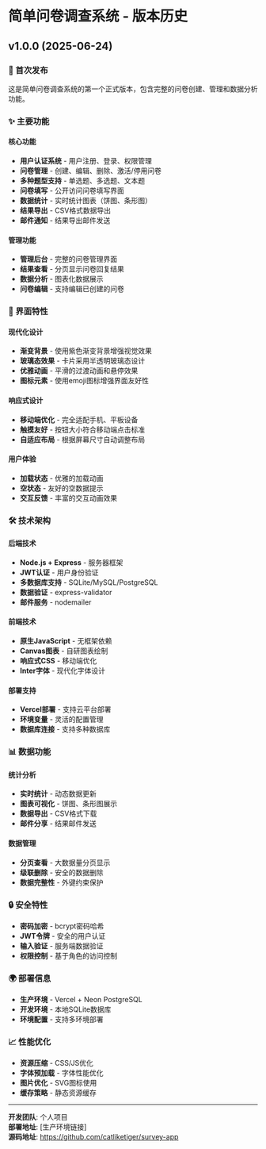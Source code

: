 # 简单问卷调查系统 - 版本历史

## v1.0.0 (2025-06-24)

### 🎉 首次发布

这是简单问卷调查系统的第一个正式版本，包含完整的问卷创建、管理和数据分析功能。

### ✨ 主要功能

#### 核心功能
- **用户认证系统** - 用户注册、登录、权限管理
- **问卷管理** - 创建、编辑、删除、激活/停用问卷
- **多种题型支持** - 单选题、多选题、文本题
- **问卷填写** - 公开访问问卷填写界面
- **数据统计** - 实时统计图表（饼图、条形图）
- **结果导出** - CSV格式数据导出
- **邮件通知** - 结果导出邮件发送

#### 管理功能
- **管理后台** - 完整的问卷管理界面
- **结果查看** - 分页显示问卷回复结果
- **数据分析** - 图表化数据展示
- **问卷编辑** - 支持编辑已创建的问卷

### 🎨 界面特性

#### 现代化设计
- **渐变背景** - 使用紫色渐变背景增强视觉效果
- **玻璃态效果** - 卡片采用半透明玻璃态设计
- **优雅动画** - 平滑的过渡动画和悬停效果
- **图标元素** - 使用emoji图标增强界面友好性

#### 响应式设计
- **移动端优化** - 完全适配手机、平板设备
- **触摸友好** - 按钮大小符合移动端点击标准
- **自适应布局** - 根据屏幕尺寸自动调整布局

#### 用户体验
- **加载状态** - 优雅的加载动画
- **空状态** - 友好的空数据提示
- **交互反馈** - 丰富的交互动画效果

### 🛠 技术架构

#### 后端技术
- **Node.js + Express** - 服务器框架
- **JWT认证** - 用户身份验证
- **多数据库支持** - SQLite/MySQL/PostgreSQL
- **数据验证** - express-validator
- **邮件服务** - nodemailer

#### 前端技术
- **原生JavaScript** - 无框架依赖
- **Canvas图表** - 自研图表绘制
- **响应式CSS** - 移动端优化
- **Inter字体** - 现代化字体设计

#### 部署支持
- **Vercel部署** - 支持云平台部署
- **环境变量** - 灵活的配置管理
- **数据库连接** - 支持多种数据库

### 📊 数据功能

#### 统计分析
- **实时统计** - 动态数据更新
- **图表可视化** - 饼图、条形图展示
- **数据导出** - CSV格式下载
- **邮件分享** - 结果邮件发送

#### 数据管理
- **分页查看** - 大数据量分页显示
- **级联删除** - 安全的数据删除
- **数据完整性** - 外键约束保护

### 🔒 安全特性

- **密码加密** - bcrypt密码哈希
- **JWT令牌** - 安全的用户认证
- **输入验证** - 服务端数据验证
- **权限控制** - 基于角色的访问控制

### 🌍 部署信息

- **生产环境** - Vercel + Neon PostgreSQL
- **开发环境** - 本地SQLite数据库
- **环境配置** - 支持多环境部署

### 📈 性能优化

- **资源压缩** - CSS/JS优化
- **字体预加载** - 字体性能优化  
- **图片优化** - SVG图标使用
- **缓存策略** - 静态资源缓存

---

**开发团队**: 个人项目  
**部署地址**: [生产环境链接]  
**源码地址**: https://github.com/catliketiger/survey-app
